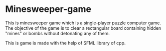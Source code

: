 # Minesweeper-game

This is minesweeper game which is a single-player puzzle computer game. The objective of the game is to clear a rectangular board 
containing hidden "mines" or bombs without detonating any of them.

This is game is made with the help of SFML library of cpp.
